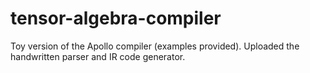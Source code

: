 # tensor-algebra-compiler
Toy version of the Apollo compiler (examples provided). Uploaded the handwritten parser and IR code generator.
